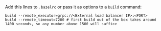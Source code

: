 Add this lines to `.bazelrc` or pass it as options to a `build` command:
```
build --remote_executor=grpc://<External load balancer IP>:<PORT>
build --remote_timeout=7200 # first build out of the box takes around 1400 seconds, so any number above 1500 will suffice
```

